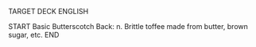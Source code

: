TARGET DECK
ENGLISH

START
Basic
Butterscotch
Back: n. Brittle toffee made from butter, brown sugar, etc.
END
